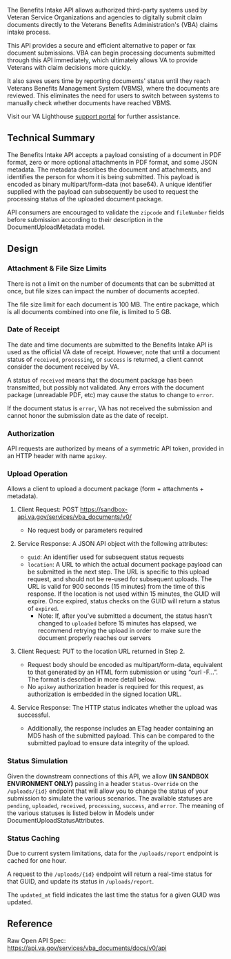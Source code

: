 The Benefits Intake API allows authorized third-party systems used by Veteran Service Organizations and agencies to digitally submit claim documents directly to the Veterans Benefits Administration's (VBA) claims intake process.

This API provides a secure and efficient alternative to paper or fax document submissions. VBA can begin processing documents submitted through this API immediately, which ultimately allows VA to provide Veterans with claim decisions more quickly.

It also saves users time by reporting documents' status until they reach Veterans Benefits Management System (VBMS), where the documents are reviewed. This eliminates the need for users to switch between systems to manually check whether documents have reached VBMS.

Visit our VA Lighthouse [support portal](https://developer.va.gov/support) for further assistance.

## Technical Summary
The Benefits Intake API accepts a payload consisting of a document in PDF format, zero or more optional attachments in PDF format, and some JSON metadata. The metadata describes the document and attachments, and identifies the person for whom it is being submitted. This payload is encoded as binary multipart/form-data (not base64). A unique identifier supplied with the payload can subsequently be used to request the processing status of the uploaded document package.

API consumers are encouraged to validate the `zipcode` and `fileNumber` fields before submission according to their description in the DocumentUploadMetadata model.

## Design
### Attachment & File Size Limits
There is not a limit on the number of documents that can be submitted at once, but file sizes can impact the number of documents accepted.

The file size limit for each document is 100 MB. The entire package, which is all documents combined into one file, is limited to 5 GB.

### Date of Receipt
The date and time documents are submitted to the Benefits Intake API is used as the official VA date of receipt. However, note that until a document status of `received`, `processing`, or `success` is returned, a client cannot consider the document received by VA.

A status of `received` means that the document package has been transmitted, but possibly not validated. Any errors with the document package (unreadable PDF, etc) may cause the status to change to `error`.

If the document status is `error`, VA has not received the submission and cannot honor the submission date as the date of receipt.

### Authorization
API requests are authorized by means of a symmetric API token, provided in an HTTP header with name `apikey`.

### Upload Operation
Allows a client to upload a document package (form + attachments + metadata).

1. Client Request: POST https://sandbox-api.va.gov/services/vba_documents/v0/
    * No request body or parameters required

2. Service Response: A JSON API object with the following attributes:
    * `guid`: An identifier used for subsequent status requests
    * `location`: A URL to which the actual document package payload can be submitted in the next step. The URL is specific to this upload request, and should not be re-used for subsequent uploads. The URL is valid for 900 seconds (15 minutes) from the time of this response. If the location is not used within 15 minutes, the GUID will expire. Once expired, status checks on the GUID will return a status of `expired`.
      * Note: If, after you've submitted a document, the status hasn't changed to `uploaded` before 15 minutes has elapsed, we recommend retrying the upload in order to make sure the document properly reaches our servers 

 3. Client Request: PUT to the location URL returned in Step 2.
    * Request body should be encoded as multipart/form-data, equivalent to that generated by an HTML form submission or using “curl -F…”. The format is described in more detail below.
    * No `apikey` authorization header is required for this request, as authorization is embedded in the signed location URL.

4. Service Response: The HTTP status indicates whether the upload was successful.
    * Additionally, the response includes an ETag header containing an MD5 hash of the submitted payload. This can be compared to the submitted payload to ensure data integrity of the upload.

### Status Simulation
Given the downstream connections of this API, we allow **(IN SANDBOX ENVIRONMENT ONLY)** passing in a header `Status-Override` on the `/uploads/{id}` endpoint that will allow you to change the status of your submission to simulate the various scenarios. The available statuses are `pending`, `uploaded`, `received`, `processing`, `success`, and `error`. The meaning of the various statuses is listed below in Models under DocumentUploadStatusAttributes.

### Status Caching
Due to current system limitations, data for the `/uploads/report` endpoint is cached for one hour.

A request to the `/uploads/{id}` endpoint will return a real-time status for that GUID, and update its status in `/uploads/report`.

The `updated_at` field indicates the last time the status for a given GUID was updated.

## Reference
Raw Open API Spec: https://api.va.gov/services/vba_documents/docs/v0/api

